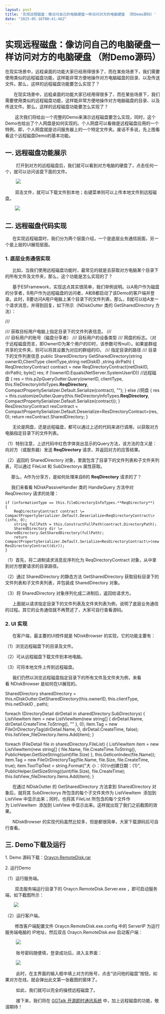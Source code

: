 ```yaml
---
layout: post
title: '实现远程磁盘：像访问自己的电脑硬盘一样访问对方的电脑硬盘 （附Demo源码）'
date: "2025-05-16T00:41:46Z"
---
```

实现远程磁盘：像访问自己的电脑硬盘一样访问对方的电脑硬盘 （附Demo源码）
======================================

在现实场景中，远程桌面的功能大家已经用得很多了，而在某些场景下，我们需要使用类似的远程磁盘功能，这样能非常方便地操作对方电脑磁盘的目录、以及传送文件。那么，这样的远程磁盘功能要怎么实现了？

　　在现实场景中，远程桌面的功能大家已经用得很多了，而在某些场景下，我们需要使用类似的远程磁盘功能，这样能非常方便地操作对方电脑磁盘的目录、以及传送文件。那么，这样的远程磁盘功能要怎么实现了？

        这次我们将给出一个完整的Demo来演示远程磁盘要怎么实现，同时，这个Demo也给出了个人网盘是如何实现的。个人网盘可以看做是远程磁盘应用的一个特例，即，个人网盘就是访问服务器上的一个特定文件夹。废话不多说，先上图看看这个远程磁盘Demo的基本功能。

一. 远程磁盘功能展示
-----------

         打开到对方的远程磁盘后，我们就可以看到对方电脑的硬盘了，点击任何一个，就可以访问该盘下面的文件。

         ![](https://img2024.cnblogs.com/blog/20404/202505/20404-20250515100213511-1170228685.png)

　　 双击文件，就可以下载文件到本地；右键菜单则可以上传本地文件到远程磁盘。    

        ![](https://img2024.cnblogs.com/blog/20404/202505/20404-20250515095922872-1114166081.png)

二. 远程磁盘代码实现
-----------

      在实现远程磁盘时，我们分为两个层面介绍，一个是底层业务通信层面，另一个是上层的UI展现层面。

### 1\. 底层业务通信实现

      比如，当我们使用远程磁盘功能时，最常见的就是去获取对方电脑某个目录下的所有文件及文件夹，那么，这个功能是怎么实现的了？

      基于ESFramework，实现这点其实很简单，我们举例说明。以A用户作为磁盘的分享者，B用户作为远程磁盘的访问者，A和B都启动了该Demo的客户端并登录。此时，B要访问A用户电脑上某个目录下的文件列表，那么，B就可以给A发一个请求消息，并得到回复，如下所示（NDiskOutter 类的 GetSharedDirectory 方法）：      

/// <summary>
/// 获取目标用户电脑上指定目录下的文件列表信息。
/// </summary>
/// <param name="ownerID">目标用户的账号（磁盘分享者）</param>
/// <param name="clientType">目标用户的设备类型</param>
/// <param name="netDiskID">网盘的标志。（对于远程磁盘而言，即OwnerID为某个用户的ID时，该参数可传null）。如果是群组共享的文件夹，则可以将其设置为对应的群组的ID。</param>
/// <param name="dirPath">指定目录的路径</param>
/// <returns>目录下的文件列表信息</returns>
public SharedDirectory GetSharedDirectory(string ownerID,ClientType clientType,string netDiskID ,string dirPath)
{
    ReqDirectoryContract contract \= new ReqDirectoryContract(netDiskID, dirPath);
    byte\[\] res;
    if (!ownerID.Equals(NetServer.SystemUserID)) //远程磁盘
    {
        res \= this.p2pQueryOutter.Query(ownerID, clientType, this.fileDirectoryInfoTypes.**ReqDirectory**, CompactPropertySerializer.Default.Serialize<ReqDirectoryContract>(contract), "");
    }
    else //网盘
    {
        res \= this.customizeOutter.Query(this.fileDirectoryInfoTypes.**ReqDirectory**, CompactPropertySerializer.Default.Serialize<ReqDirectoryContract>(contract));
    }
    ResDirectoryContract resContract \= CompactPropertySerializer.Default.Deserialize<ResDirectoryContract\>(res, 0);
    return resContract.SharedDirectory;
}

      无论是网盘，还是远程磁盘，都可以通过上述的代码来进行调用，以获取对方电脑指定目录下的文件列表。

（1）特别注意，上述代码中红色字体突出显示的Query方法，该方法的含义是：向对方（或服务器）发送 **ReqDirectory** 请求，并返回对方的应答结果。

（2）返回的 SharedDirectory 对象，里面包含了目录下的文件列表和子文件夹列表，可以通过 FileList 和 SubDirectorys 属性获取。

     那么，A作为分享方，是如何处理来自B的 **ReqDirectory** 请求的了？

     我们来看看 NDiskPassiveHandler 类的 HandleQuery 方法中对 ReqDirectory 请求的处理：

    if (informationType == this.fileDirectoryInfoTypes.**ReqDirectory**)
    {
        ReqDirectoryContract contract \= CompactPropertySerializer.Default.Deserialize<ReqDirectoryContract\>(info, 0);
        string fullPath = this.ConstructFullPath(contract.DirectoryPath);
        SharedDirectory dir \= SharedDirectory.GetSharedDirectory(fullPath);
        return CompactPropertySerializer.Default.Serialize<ResDirectoryContract\>(new ResDirectoryContract(dir));
    }

（1）首先，将二进制请求消息反序列化为 ReqDirectoryContract 对象，从中拿到对方想要请求的目录路径。

（2）通过 SharedDirectory 的静态方法 GetSharedDirectory 获取目标目录下的文件列表和子文件夹列表，并包装成 SharedDirectory 对象。

（3）将 SharedDirectory 对象序列化成二进制后，返回给请求方。

      上面就以请求指定目录下的文件列表及文件夹列表为例，说明了底层业务通信的过程。其它的业务通信就不再赘述了，大家可自行查看源码。

### 2\. UI 实现 

      在客户端，最主要的UI控件就是 NDiskBrowser 的实现，它的功能主要有：

（1）浏览远程磁盘下的目录及文件。

（2）可从远程磁盘下载文件到本地电脑。

（3）可将本地文件上传到远程磁盘。

      我们仍然以浏览远程磁盘指定目录下的所有文件及文件夹为例，来看看 NDiskBrowser 是如何在UI展现的。

SharedDirectory sharedDirectory = this.nDiskOutter.GetSharedDirectory(this.ownerID, this.clientType, this.netDiskID , path);

foreach (DirectoryDetail dirDetail in sharedDirectory.SubDirectorys)
{
    ListViewItem item \= new ListViewItem(new string\[\] { dirDetail.Name, dirDetail.CreateTime.ToString(), "" }, 0);
    item.Tag \= new FileOrDirectoryTag(dirDetail.Name, 0, dirDetail.CreateTime, false);
    this.listView\_fileDirectory.Items.Add(item);
}

foreach (FileDetail file in sharedDirectory.FileList)
{
    ListViewItem item \= new ListViewItem(new string\[\] { file.Name, file.CreateTime.ToString(), PublicHelper.GetSizeString((uint)file.Size) }, this.GetIconIndex(file.Name));
    item.Tag \= new FileOrDirectoryTag(file.Name, file.Size, file.CreateTime, true);
    item.ToolTipText \= string.Format("大    小：{0}\\n创建日期：{1}", PublicHelper.GetSizeString((uint)file.Size), file.CreateTime);
    this.listView\_fileDirectory.Items.Add(item);
}

      在通过 NDiskOutter 的 GetSharedDirectory 方法拿到 SharedDirectory 对象后，就将其 SubDirectorys 所包含的每个子文件夹作为 ListViewItem  添加到 ListView 中显示出来；同时，也将其 FileList 所包含的每个文件作为 ListViewItem  添加到 ListView 中显示出来。这样就出现了我们之前截图的效果。

      NDiskBrowser 的实现代码虽然比较多，但是都很简单，大家下载源码后可自行查看。

三. Demo下载及运行
------------

1\. Demo 源码下载：[Oraycn.RemoteDisk.rar](https://dl.oraycn.com/DownLoadFiles/ESF/Oraycn.RemoteDisk.rar)

2\. 运行Demo

（1）运行服务端。

        双击服务端运行目录下的 Oraycn.RemoteDisk.Server.exe ，即可启动服务端，如下截图所示：

       ![](https://img2024.cnblogs.com/blog/20404/202505/20404-20250515145721378-375210810.png)

（2）运行客户端。

        修改客户端配置文件 Oraycn.RemoteDisk.exe.config 中的 ServerIP 为运行服务端电脑的 IP地址，然后双击 Oraycn.RemoteDisk.exe 启动客户端： 

         ![](https://img2024.cnblogs.com/blog/20404/202505/20404-20250515150209765-1473250555.png)

         账号密码随便填，登录成功后，进入主界面：

         ![](https://img2024.cnblogs.com/blog/20404/202505/20404-20250515150322886-1752673021.png)

         此时，在主界面的输入框中填上对方的账号，点击“访问他的磁盘”按钮，如果对方在线，就会弹出此文第一张截图的窗体了。

         如此，我们就可以完全的操控远程磁盘了。

         接下来，我们将在 [GGTalk 开源即时通讯系统](https://www.cnblogs.com/justnow/p/16600781.html) 中，加上远程磁盘的功能，敬请期待！